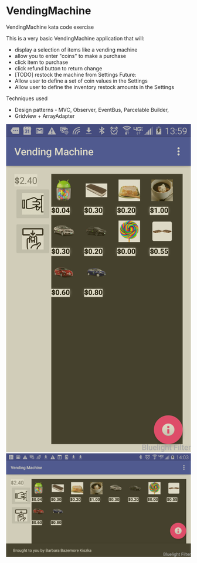 # VendingMachine
VendingMachine kata code exercise

This is a very basic VendingMachine application that will:
* display a selection of items like a vending machine
* allow you to enter "coins" to make a purchase
* click item to purchase
* click refund button to return change
* [TODO] restock the machine from Settings
Future:
* Allow user to define a set of coin values in the Settings
* Allow user to define the inventory restock amounts in the Settings

Techniques used
* Design patterns - MVC, Observer, EventBus, Parcelable Builder,
* Gridview + ArrayAdapter

![Portrait screenshot](./app/screenshots/phone-portrait.2015-10-20-140011.png "Portrait screenshot")
![Landscape screenshot](./app/screenshots/phone-landscape.info.2015-10-20-140011.png "Landscape screenshot after Info button press.")
